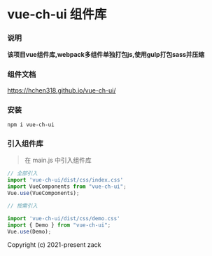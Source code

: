 # vue-ch-ui 组件库

### 说明
**该项目vue组件库,webpack多组件单独打包js,使用gulp打包sass并压缩**

### 组件文档
https://hchen318.github.io/vue-ch-ui/

### 安装
```
npm i vue-ch-ui
```

### 引入组件库
> 在 main.js 中引入组件库

```javascript
// 全部引入
import 'vue-ch-ui/dist/css/index.css'
import VueComponents from "vue-ch-ui";
Vue.use(VueComponents);

// 按需引入

import 'vue-ch-ui/dist/css/demo.css'
import { Demo } from "vue-ch-ui";
Vue.use(Demo);

```

Copyright (c) 2021-present zack
